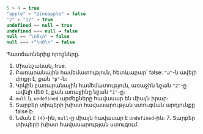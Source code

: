 

```js no-beautify
5 > 4 → true
"apple" > "pineapple" → false
"2" > "12" → true
undefined == null → true
undefined === null → false
null == "\n0\n" → false
null === +"\n0\n" → false
```


Պատճառներից որոշները․
1. Միանշանակ, true.
2. Բառարանային համեմատություն, հետևաբար՝ false: `"a"`-ն ավելի փոքր է, քան `"p"`-ն։
3. Կրկին բառարանային համեմատություն, առաջին նշան `"2"`-ը ավելի մեծ է, քան առաջինը նշան `"1"`-ը։
4. `null` և `undefined` արժեքները հավասար են միայն իրար։
5. Տարբեր տիպերի խիստ հավասարության ստուգման արդյունքը false է։
6. Նման է `(4)`-ին, `null`-ը միայն հավասար է `undefined`-ին։
7․ Տարբեր տիպերի խիստ հավասարության ստուգում: